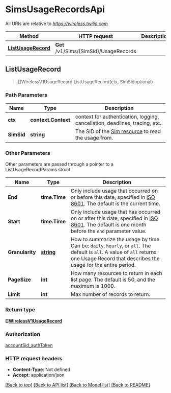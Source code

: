 # SimsUsageRecordsApi

All URIs are relative to *https://wireless.twilio.com*

Method | HTTP request | Description
------------- | ------------- | -------------
[**ListUsageRecord**](SimsUsageRecordsApi.md#ListUsageRecord) | **Get** /v1/Sims/{SimSid}/UsageRecords | 



## ListUsageRecord

> []WirelessV1UsageRecord ListUsageRecord(ctx, SimSidoptional)





### Path Parameters


Name | Type | Description
------------- | ------------- | -------------
**ctx** | **context.Context** | context for authentication, logging, cancellation, deadlines, tracing, etc.
**SimSid** | **string** | The SID of the [Sim resource](https://www.twilio.com/docs/iot/wireless/api/sim-resource)  to read the usage from.

### Other Parameters

Other parameters are passed through a pointer to a ListUsageRecordParams struct


Name | Type | Description
------------- | ------------- | -------------
**End** | **time.Time** | Only include usage that occurred on or before this date, specified in [ISO 8601](https://www.iso.org/iso-8601-date-and-time-format.html). The default is the current time.
**Start** | **time.Time** | Only include usage that has occurred on or after this date, specified in [ISO 8601](https://www.iso.org/iso-8601-date-and-time-format.html). The default is one month before the `end` parameter value.
**Granularity** | [**string**](stringstring.md) | How to summarize the usage by time. Can be: `daily`, `hourly`, or `all`. The default is `all`. A value of `all` returns one Usage Record that describes the usage for the entire period.
**PageSize** | **int** | How many resources to return in each list page. The default is 50, and the maximum is 1000.
**Limit** | **int** | Max number of records to return.

### Return type

[**[]WirelessV1UsageRecord**](WirelessV1UsageRecord.md)

### Authorization

[accountSid_authToken](../README.md#accountSid_authToken)

### HTTP request headers

- **Content-Type**: Not defined
- **Accept**: application/json

[[Back to top]](#) [[Back to API list]](../README.md#documentation-for-api-endpoints)
[[Back to Model list]](../README.md#documentation-for-models)
[[Back to README]](../README.md)

